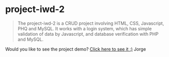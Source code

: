 # project-iwd-2

> The project-iwd-2 is a CRUD project involving HTML, CSS, Javascript, PHQ and MySQL. It works with a login system, which has simple validation of data by Javascript, and database verification with PHP and MySQL.

Would you like to see the project demo?
[Click here to see it :)](https://projeto-iwd-2.vercel.app/)
Jorge
